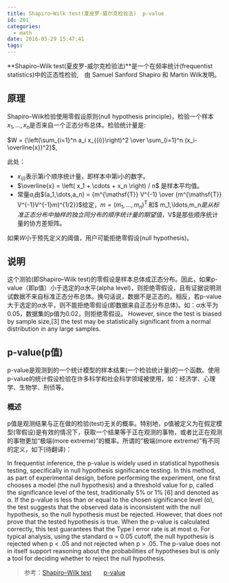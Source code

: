 ```yaml
---
title: Shapiro–Wilk test(夏皮罗-威尔克检验法)  p-value
id: 201
categories:
  - math
date: 2016-05-29 15:47:41
tags:
---
```


**Shapiro–Wilk test(夏皮罗-威尔克检验法)**是一个在频率统计(frequentist statistics)中的正态性检验,　由 Samuel Sanford Shapiro 和 Martin Wilk发明。

## 原理

Shapiro–Wilk检验使用零假设原则(null hypothesis principle)，检验一个样本$x_1, ..., x_n$是否来自一个正态分布总体。检验统计量是:

$W = {\left(\sum_{i=1}^n a_i x_{(i)}\right)^2 \over \sum_{i=1}^n (x_i-\overline{x})^2}$,

此处：

*   $x_{(i)}$表示第i个顺序统计量，即样本中第i小的数字。
*   $\overline{x} = \left( x_1 + \cdots + x_n \right) / n$ 是样本平均值。
*   常量$a_i$由$(a_1,\dots,a_n) = {m^{\mathsf{T}} V^{-1} \over (m^{\mathsf{T}} V^{-1}V^{-1}m)^{1/2}}$给定，$m = (m_1,\dots,m_n)^{\mathsf{T}}\,$和$ m_1,\ldots,m_n$是从标准正态分布中抽样的独立同分布的顺序统计量的期望值，$V$是那些顺序统计量的协方差矩阵。

如果$W$小于预先定义的阈值，用户可能拒绝零假设(null hypothesis)。

## 说明

这个测验(即Shapiro–Wilk test)的零假设是样本总体成正态分布。因此，如果p-value（即p值）小于选定的$\alpha$水平(alpha level)，则拒绝零假设，且有证据说明测试数据不来自标准正态分布总体。换句话说，数据不是正态的。相反，若p-value大于选定的$\alpha$水平，则不能拒绝零假设(即数据来自正态分布总体)。如：$\alpha$水平为0.05，数据集的p值为0.02，则拒绝零假设。 However, since the test is biased by sample size,[3] the test may be statistically significant from a normal distribution in any large samples.

## p-value(p值)

p-value是观测到的一个统计模型的样本结果(一个检验统计量)的一个函数。使用p-value的统计假设检验在许多科学和社会科学领域被使用，如：经济学、心理学、生物学、刑侦等。

### 概述

p值是观测结果与正在做的检验(test)无关的概率。特别地，p值被定义为在假定模型(零假设)是有效的情况下，获取一个结果等于正在观测的事物，或者比正在观测的事物更加“极端(more extreme)”的概率。所谓的“极端(more extreme)”有不同的定义，如下(待翻译)：

In frequentist inference, the p-value is widely used in statistical hypothesis testing, specifically in null hypothesis significance testing. In this method, as part of experimental design, before performing the experiment, one first chooses a model (the null hypothesis) and a threshold value for p, called the significance level of the test, traditionally 5% or 1% [6] and denoted as α. If the p-value is less than or equal to the chosen significance level (α), the test suggests that the observed data is inconsistent with the null hypothesis, so the null hypothesis must be rejected. However, that does not prove that the tested hypothesis is true. When the p-value is calculated correctly, this test guarantees that the Type I error rate is at most α. For typical analysis, using the standard α = 0.05 cutoff, the null hypothesis is rejected when p < .05 and not rejected when p > .05\. The p-value does not in itself support reasoning about the probabilities of hypotheses but is only a tool for deciding whether to reject the null hypothesis.

> 参考：[Shapiro–Wilk test](https://en.wikipedia.org/wiki/Shapiro%E2%80%93Wilk_test)　　[p-value](https://en.wikipedia.org/wiki/P-value)